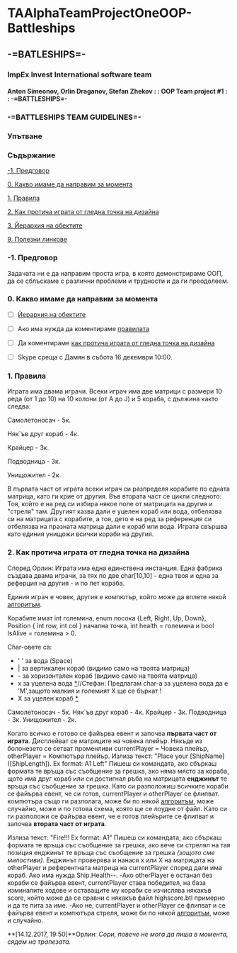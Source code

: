 ﻿# TAAlphaTeamProjectOneOOP-Battleships

## -=BATLESHIPS=-

### ImpEx Invest International software team

#### Anton Simeonov, Orlin Draganov, Stefan Zhekov : : OOP Team project #1 : : -=BATTLESHIPS=-

### -=BATTLESHIPS TEAM GUIDELINES=-

### Упътване

### Съдържание
[\-1. Предговор](#preface) 

[0. Какво имаме да направим за момента](#todos) 

[1. Правила](#rules) 

[2. Как протича играта от гледна точка на дизайна](#gameFlow) 

[3. Йерархия на обектите](#objHierarchy) 

[9. Полезни линкове](#usefulLinks) 

<a name="preface" />

### \-1. Предговор

Задачата ни е да направим проста игра, в която демонстрираме ООП, да се сблъскаме с различни проблеми и трудности и да ги преодолеем. 

<a name="todos" />

### 0. Какво имаме да направим за момента

- [ ] [Йерархия на обектите](#objHierarchy)

- [ ] Ако има нужда да коментираме [правилата](#rules)

- [ ] Да коментираме [как протича играта от гледна точка на дизайна](#gameFlow)

- [ ] Skype среща с Дамян в събота 16 декември 10:00.

<a name="rules" />

### 1. Правила

Играта има двама играчи. Всеки играч има две матрици с размери 10 реда (от 1 до 10) на 10 колони (от A до J) и 5 кораба, с дължина както следва:

Самолетоносач - 5к.

Няк`ъв друг кораб - 4к.

Крайцер - 3к.

Подводница - 3к.

Унищожител - 2к.


В първата част от играта всеки играч си разпределя корабите по едната матрица, като ги крие от другия. 
Във втората част се цикли следното:
Тоя, който е на ред си избира някое поле от матрицата на другия и "стреля" там. Другият казва дали е уцелен кораб или вода, отбелязва си на матрицата с корабите, а тоя, дето е на ред за референция си отбелязва на празната матрица дали е кораб или вода.
Играта свършва като единия унищожи всички кораби на другия.

<a name="gameFlow" /> 

### 2. Как протича играта от гледна точка на дизайна

Според Орлин:
Играта има една единствена инстанция. Една фабрика създава двама играчи, за тях по две char[10,10] \- една твоя и една за реферция на другия \- и по пет кораба. 

Единия играч е човек, другия е компютър, който може да вплете някой [алгоритъм](#algorithm). 

Корабите имат int големина, enum посока {Left, Right, Up, Down}, Position { int row, int col } начална точка, int health = големина и bool IsAlive = големина > 0.

Char\-овете са:

- \' \' за вода (Space)
- | за вертикален кораб \(видимо само на твоята матрица\)
- \- за хоризонтален кораб \(видимо само на твоята матрица\)
- x за уцелена вода [\*](#view)//Стефан: Предлагам char-a за уцелена вода да е 'М',защото малкия и големият Х ще се бъркат ! 
- X за уцелен кораб [\*](#view) 

Самолетоносач - 5к.
Няк`ъв друг кораб - 4к.
Крайцер - 3к.
Подводница - 3к.
Унищожител - 2к.

Когато всичко е готово се файърва евент и започва **първата част от играта**. Дисплейват се матриците на човека плейър. Някъде из болонезето се сетват променливи currentPlayer = Човека плейър, otherPlayer = Компютъра плейър.
Излиза текст: "Place your \[ShipName\] \(\[ShipLength\]\). Ex format: A1 Left"
Пишеш си командата, ако сбъркаш формата те връща със съобщение за грешка, ако няма място за кораба, щото има друг кораб или си достигнал ръба на матрицата **енджинът** те връща със съобщение за грешка. 
Като си разположиш всичките кораби се файърва евент, че си готов, currentPlayer и otherPlayer се флипват. компютъра също ги разполага, може би по някой [алгоритъм](#algorithm), може случайно, може и по готова схема, която ще се лоудне от файл.
Като си ги разположи се файърва евент, че е готов плейърите се флипват и започва **втората част от играта**.

Излиза текст: "Fire!!! Ex format: A1"
Пишеш си командата, ако сбъркаш формата те връща със съобщение за грешка, ако вече си стрелял на тая позиция енджинът те връща със съобщение за грешка *\(защото сме милостиви\)*. 
Енджинът проверява и нанася x или X на матрицата на otherPlayer и референтната матрица на currentPlayer според дали има кораб. Ако има нужда Ship.Health\-\-. 
-Ако otherPlayer е останал без кораби се файърва евент, currentPlayer става победител, на база изминалите ходове и оставащите му кораби се изчислява някакъв score, който може да се сравни с някакъв файл highscore.btl примерно и да те пита за име. 
-Ако не, currentPlayer и otherPlayer се флипват и се файърва евент и компютъра стреля, може би по някой [алгоритъм](#algorithm), може и случайно.

**\[14.12.2017, 19:50\]**Орлин: *Сори, повече не мога да пиша в момента, сядам на трапезата.*